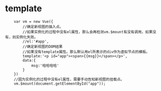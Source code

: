 # template
    	var vm = new Vue({
			//确定新视图的插入点。
			//如果实例化的过程中没有el属性，那么会再检测vm.$mount有没有调用，如果没有，则实例化失败。
			//el:'#app',
			//确定新视图的DOM结果
			//如果没有template属性。那么默认用el所表示的div作为虚拟节点的模板。
			template:'<p id="app"><span>{{msg}}</span></p>',
			data:{
				msg:'哈哈哈哈'
			}
		})
		//因为实例化的过程中没有el属性，需要手动告知新视图的挂载点。
		vm.$mount(document.getElementById("app"));
